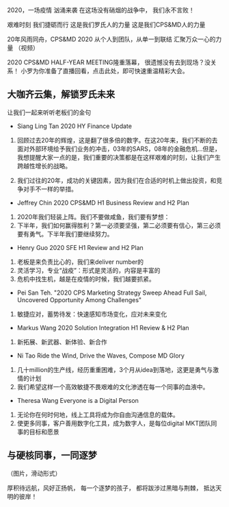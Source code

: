 

2020，一场疫情 汹涌来袭
在这场没有硝烟的战争中，
我们永不言败！

艰难时刻 我们捷砺而行
这是我们罗氏人的力量
这是我们CPS&MD人的力量

20年风雨同舟，CPS&MD 2020
从个人到团队，从单一到联结
汇聚万众一心的力量
（视频）

2020 CPS&MD HALF-YEAR MEETING隆重落幕，
很遗憾没有去到现场？没关系！
小罗为你准备了直播回看，点击此处，即可快速重温精彩大会。


## 大咖齐云集，解锁罗氏未来

让我们一起来听听老板们的金句
-	Siang Ling Tan	2020 HY Finance Update
1.	回顾过去20年的辉煌，这是翻了很多倍的数字。在这20年来，我们不断的去面对外部环境给予我们业务的冲击，03年的SARS，08年的金融危机…但是，我想提醒大家一点的是，我们重要的决策都是在这样艰难的时刻，让我们产生跨越性增长的战略。

2.	我们过往的20年，成功的关键因素，因为我们在合适的时机上做出投资，和竞争对手不一样的举措。

-	Jeffrey Chin	2020 CPS&MD H1 Business Review and H2 Plan
1.	2020年我们轻装上阵。我们不要做咸鱼，我们要有梦想：
2.	下半年，我们如何赢得胜利？第一必须要坚强，第二必须要有信心，第三必须要有勇气。下半年我们要继续努力。
-	Henry Guo	2020 SFE H1 Review and H2 Plan
1.	 老板是来负责比心的，我们来deliver number的
2.	灵活学习，专业“战疫”：形式是灵活的，内容是丰富的
3.	危机中找生机，越是在疫情的时候，我们越要抓紧。


-	Pei San Teh.	"2020 CPS Marketing Strategy Sweep Ahead Full Sail, Uncovered Opportunity Among Challenges"
1.	敏捷应对，蓄势待发：快速感知市场变化，应对未来变化

-	Markus Wang	2020 Solution Integration H1 Review & H2 Plan
1.	新拓展、新武器、新体验、新合作
-	Ni Tao	Ride the Wind, Drive the Waves, Compose MD Glory
1.	几十million的生产线，经历重重困难，3个月从idea到落地，这更是勇气与激情的计划
2.	我们希望这样一个高效敏捷不畏艰难的文化渗透在每一个同事的血液中。

-	Theresa Wang	Everyone is a Digital Person
1.	无论你在何时何地，线上工具将成为你自由沟通信息的载体。
2.	使更多同事，客户善用数字化工具，成为数字人，是每位digital MKT团队同事的目标和愿景

## 与硬核同事，一同逐梦

（图片，滑动形式）


厚积待远航，风好正扬帆，
每一个逐梦的孩子，
都将跋涉过黑暗与荆棘，
抵达天明的彼岸！



